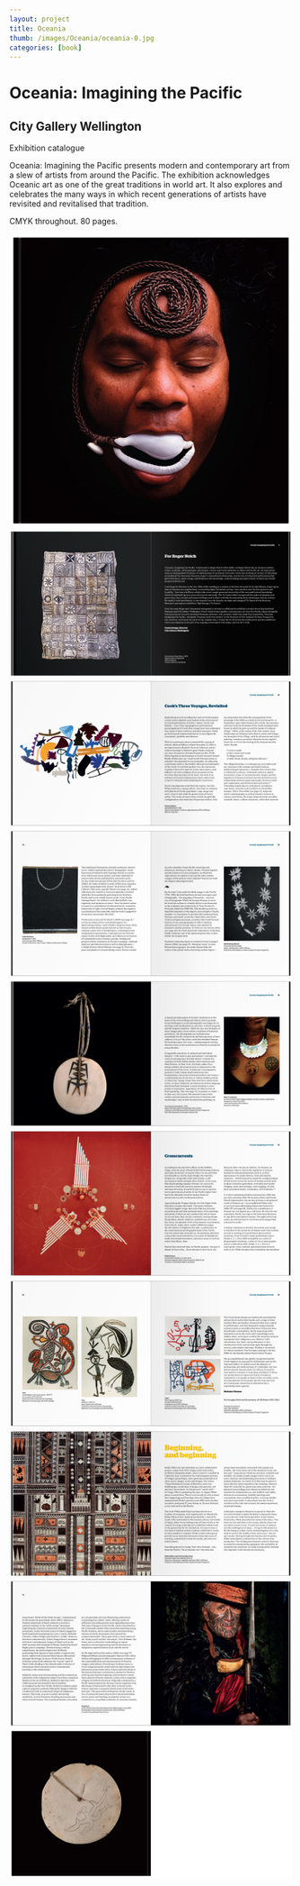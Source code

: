 ```yaml
---
layout: project
title: Oceania
thumb: /images/Oceania/oceania-0.jpg
categories: [book]
---
```


# Oceania: Imagining the Pacific 

## City Gallery Wellington


Exhibition catalogue 

Oceania: Imagining the Pacific presents modern and contemporary art from a slew of artists from around the Pacific. The exhibition acknowledges Oceanic art as one of the great traditions in world art. It also explores and celebrates the many ways in which recent generations of artists have revisited and revitalised that tradition. 

CMYK throughout. 80 pages.

![](/images/Oceania/oceania-1.jpg)
![](/images/Oceania/oceania-2.jpg)
![](/images/Oceania/oceania-3.jpg)
![](/images/Oceania/oceania-4.jpg)
![](/images/Oceania/oceania-5.jpg)
![](/images/Oceania/oceania-6.jpg)
![](/images/Oceania/oceania-7.jpg)
![](/images/Oceania/oceania-8.jpg)
![](/images/Oceania/oceania-9.jpg)
![](/images/Oceania/oceania-10.jpg)
